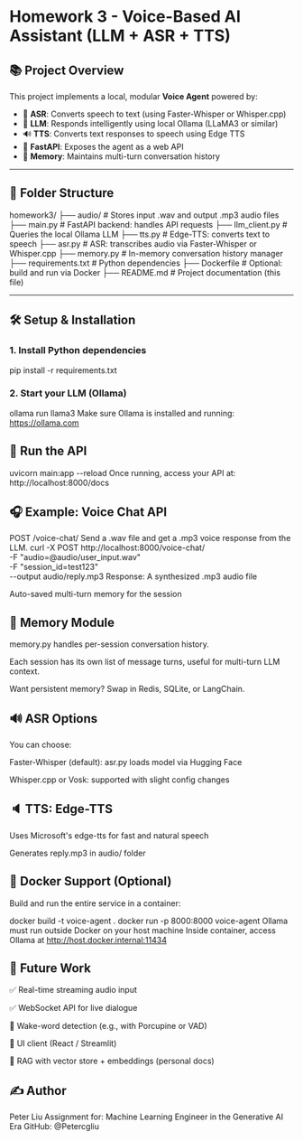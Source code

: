 # Homework 3 - Voice-Based AI Assistant (LLM + ASR + TTS)

## 📚 Project Overview

This project implements a local, modular **Voice Agent** powered by:

- 🎤 **ASR**: Converts speech to text (using Faster-Whisper or Whisper.cpp)
- 🧠 **LLM**: Responds intelligently using local Ollama (LLaMA3 or similar)
- 🔊 **TTS**: Converts text responses to speech using Edge TTS
- 🛜 **FastAPI**: Exposes the agent as a web API
- 🧠 **Memory**: Maintains multi-turn conversation history

---

## 📁 Folder Structure
homework3/
├── audio/ # Stores input .wav and output .mp3 audio files
├── main.py # FastAPI backend: handles API requests
├── llm_client.py # Queries the local Ollama LLM
├── tts.py # Edge-TTS: converts text to speech
├── asr.py # ASR: transcribes audio via Faster-Whisper or Whisper.cpp
├── memory.py # In-memory conversation history manager
├── requirements.txt # Python dependencies
├── Dockerfile # Optional: build and run via Docker
├── README.md # Project documentation (this file)

---

## 🛠️ Setup & Installation

### 1. Install Python dependencies


pip install -r requirements.txt
### 2. Start your LLM (Ollama)

ollama run llama3
Make sure Ollama is installed and running: https://ollama.com
## 🚀 Run the API

uvicorn main:app --reload
Once running, access your API at:
http://localhost:8000/docs

## 🎧 Example: Voice Chat API
POST /voice-chat/
Send a .wav file and get a .mp3 voice response from the LLM.
curl -X POST http://localhost:8000/voice-chat/ \
  -F "audio=@audio/user_input.wav" \
  -F "session_id=test123" \
  --output audio/reply.mp3
Response:
A synthesized .mp3 audio file

Auto-saved multi-turn memory for the session

## 🧠 Memory Module
memory.py handles per-session conversation history.

Each session has its own list of message turns, useful for multi-turn LLM context.

Want persistent memory? Swap in Redis, SQLite, or LangChain.

## 🔊 ASR Options
You can choose:

Faster-Whisper (default): asr.py loads model via Hugging Face

Whisper.cpp or Vosk: supported with slight config changes

## 🔈 TTS: Edge-TTS
Uses Microsoft's edge-tts for fast and natural speech

Generates reply.mp3 in audio/ folder

## 🐳 Docker Support (Optional)
Build and run the entire service in a container:

docker build -t voice-agent .
docker run -p 8000:8000 voice-agent
Ollama must run outside Docker on your host machine
Inside container, access Ollama at http://host.docker.internal:11434

## 🧪 Future Work
✅ Real-time streaming audio input

✅ WebSocket API for live dialogue

🔴 Wake-word detection (e.g., with Porcupine or VAD)

🔴 UI client (React / Streamlit)

🔴 RAG with vector store + embeddings (personal docs)

## ✍️ Author
Peter Liu
Assignment for: Machine Learning Engineer in the Generative AI Era
GitHub: @Petercgliu
  
